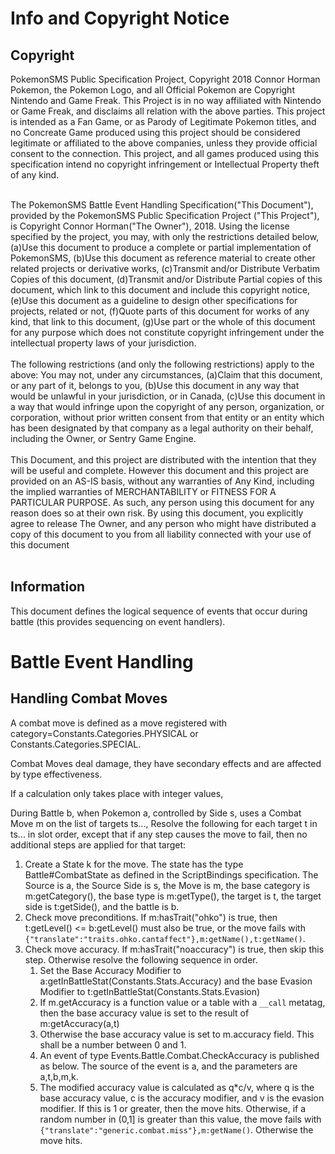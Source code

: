 # Info and Copyright Notice #
## Copyright ##
PokemonSMS Public Specification Project, Copyright 2018 Connor Horman
Pokemon, the Pokemon Logo, and all Official Pokemon are Copyright Nintendo and Game Freak. This Project is in no way affiliated with Nintendo or Game Freak, and disclaims all relation with the above parties. This project is intended as a Fan Game, or as Parody of Legitimate Pokemon titles, and no Concreate Game produced using this project should be considered legitimate or affiliated to the above companies, unless they provide official consent to the connection. This project, and all games produced using this specification intend no copyright infringement or Intellectual Property theft of any kind.<br/><br/>


The PokemonSMS Battle Event Handling Specification("This Document"), provided by the PokemonSMS Public Specification Project ("This Project"), is Copyright Connor Horman("The Owner"), 2018. 
Using the license specified by the project, you may, with only the restrictions detailed below,
(a)Use this document to produce a complete or partial implementation of PokemonSMS, 
(b)Use this document as reference material to create other related projects or derivative works,
(c)Transmit and/or Distribute Verbatim Copies of this document,
(d)Transmit and/or Distribute Partial copies of this document, which link to this document and include this copyright notice,
(e)Use this document as a guideline to design other specifications for projects, related or not,
(f)Quote parts of this document for works of any kind, that link to this document,
(g)Use part or the whole of this document for any purpose which does not constitute copyright infringement under the intellectual property laws of your jurisdiction.
<br/><br/>
The following restrictions (and only the following restrictions) apply to the above:
You may not, under any circumstances, 
(a)Claim that this document, or any part of it, belongs to you, 
(b)Use this document in any way that would be unlawful in your jurisdiction, or in Canada, 
(c)Use this document in a way that would infringe upon the copyright of any person, organization, or corporation, without prior written consent from that entity or an entity which has been designated by that company as a legal authority on their behalf, including the Owner, or Sentry Game Engine.
<br/><br/>
  This Document, and this project are distributed with the intention that they will be useful and complete. However this document and this project are provided on an AS-IS basis, without any warranties of Any Kind, including the implied warranties of MERCHANTABILITY or FITNESS FOR A PARTICULAR PURPOSE. As such, any person using this document for any reason does so at their own risk.  By using this document, you explicitly agree to release The Owner, and any person who might have distributed a copy of this document to you from all liability connected with your use of this document
<br/><br/>

## Information ##

This document defines the logical sequence of events that occur during battle (this provides sequencing on event handlers). 

# Battle Event Handling #

## Handling Combat Moves ##
A combat move is defined as a move registered with category=Constants.Categories.PHYSICAL or Constants.Categories.SPECIAL. 

Combat Moves deal damage, they have secondary effects and are affected by type effectiveness. 

If a calculation only takes place with integer values, 

During Battle b, when Pokemon a, controlled by Side s, uses a Combat Move m on the list of targets ts..., Resolve the following for each target t in ts... in slot order, except that if any step causes the move to fail, then no additional steps are applied for that target: 
1. Create a State k for the move. The state has the type Battle#CombatState as defined in the ScriptBindings specification. The Source is a, the Source Side is s, the Move is m, the base category is m:getCategory(), the base type is m:getType(), the target is t, the target side is t:getSide(), and the battle is b. 
2. Check move preconditions. If m:hasTrait("ohko") is true, then t:getLevel() <= b:getLevel() must also be true, or the move fails with `{"translate":"traits.ohko.cantaffect"},m:getName(),t:getName()`. 
3. Check move accuracy. If m:hasTrait("noaccuracy") is true, then skip this step. Otherwise resolve the following sequence in order.
    1. Set the Base Accuracy Modifier to a:getInBattleStat(Constants.Stats.Accuracy) and the base Evasion Modifier to t:getInBattleStat(Constants.Stats.Evasion)
    2. If m.getAccuracy is a function value or a table with a `__call` metatag, then the base accuracy value is set to the result of m:getAccuracy(a,t)
    3. Otherwise the base accuracy value is set to m.accuracy field. This shall be a number between 0 and 1.
    4. An event of type Events.Battle.Combat.CheckAccuracy is published as below. The source of the event is a, and the parameters are a,t,b,m,k.
    5. The modified accuracy value is calculated as q*c/v, where q is the base accuracy value, c is the accuracy modifier, and v is the evasion modifier. If this is 1 or greater, then the move hits. Otherwise, if a random number in (0,1] is greater than this value, the move fails with `{"translate":"generic.combat.miss"},m:getName()`. Otherwise the move hits. 
